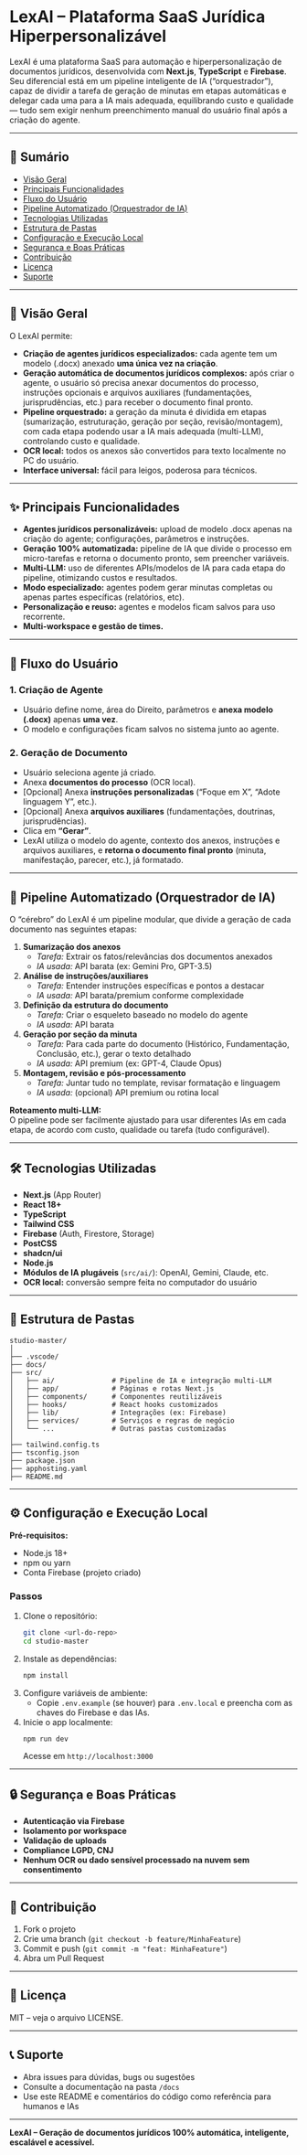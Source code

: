 # LexAI – Plataforma SaaS Jurídica Hiperpersonalizável

LexAI é uma plataforma SaaS para automação e hiperpersonalização de documentos jurídicos, desenvolvida com **Next.js**, **TypeScript** e **Firebase**. Seu diferencial está em um pipeline inteligente de IA (“orquestrador”), capaz de dividir a tarefa de geração de minutas em etapas automáticas e delegar cada uma para a IA mais adequada, equilibrando custo e qualidade — tudo sem exigir nenhum preenchimento manual do usuário final após a criação do agente.

---

## 📖 Sumário

- [Visão Geral](#visão-geral)
- [Principais Funcionalidades](#principais-funcionalidades)
- [Fluxo do Usuário](#fluxo-do-usuário)
- [Pipeline Automatizado (Orquestrador de IA)](#pipeline-automatizado-orquestrador-de-ia)
- [Tecnologias Utilizadas](#tecnologias-utilizadas)
- [Estrutura de Pastas](#estrutura-de-pastas)
- [Configuração e Execução Local](#configuração-e-execução-local)
- [Segurança e Boas Práticas](#segurança-e-boas-práticas)
- [Contribuição](#contribuição)
- [Licença](#licença)
- [Suporte](#suporte)

---

## 🚀 Visão Geral

O LexAI permite:
- **Criação de agentes jurídicos especializados:** cada agente tem um modelo (.docx) anexado **uma única vez na criação**.
- **Geração automática de documentos jurídicos complexos:** após criar o agente, o usuário só precisa anexar documentos do processo, instruções opcionais e arquivos auxiliares (fundamentações, jurisprudências, etc.) para receber o documento final pronto.
- **Pipeline orquestrado:** a geração da minuta é dividida em etapas (sumarização, estruturação, geração por seção, revisão/montagem), com cada etapa podendo usar a IA mais adequada (multi-LLM), controlando custo e qualidade.
- **OCR local:** todos os anexos são convertidos para texto localmente no PC do usuário.
- **Interface universal:** fácil para leigos, poderosa para técnicos.

---

## ✨ Principais Funcionalidades

- **Agentes jurídicos personalizáveis:** upload de modelo .docx apenas na criação do agente; configurações, parâmetros e instruções.
- **Geração 100% automatizada:** pipeline de IA que divide o processo em micro-tarefas e retorna o documento pronto, sem preencher variáveis.
- **Multi-LLM:** uso de diferentes APIs/modelos de IA para cada etapa do pipeline, otimizando custos e resultados.
- **Modo especializado:** agentes podem gerar minutas completas ou apenas partes específicas (relatórios, etc).
- **Personalização e reuso:** agentes e modelos ficam salvos para uso recorrente.
- **Multi-workspace e gestão de times.**

---

## 👤 Fluxo do Usuário

### **1. Criação de Agente**
- Usuário define nome, área do Direito, parâmetros e **anexa modelo (.docx)** apenas **uma vez**.
- O modelo e configurações ficam salvos no sistema junto ao agente.

### **2. Geração de Documento**
- Usuário seleciona agente já criado.
- Anexa **documentos do processo** (OCR local).
- [Opcional] Anexa **instruções personalizadas** (“Foque em X”, “Adote linguagem Y”, etc.).
- [Opcional] Anexa **arquivos auxiliares** (fundamentações, doutrinas, jurisprudências).
- Clica em **“Gerar”**.
- LexAI utiliza o modelo do agente, contexto dos anexos, instruções e arquivos auxiliares, e **retorna o documento final pronto** (minuta, manifestação, parecer, etc.), já formatado.

---

## 🧠 Pipeline Automatizado (Orquestrador de IA)

O “cérebro” do LexAI é um pipeline modular, que divide a geração de cada documento nas seguintes etapas:

1. **Sumarização dos anexos**  
   - *Tarefa:* Extrair os fatos/relevâncias dos documentos anexados  
   - *IA usada:* API barata (ex: Gemini Pro, GPT-3.5)
2. **Análise de instruções/auxiliares**  
   - *Tarefa:* Entender instruções específicas e pontos a destacar  
   - *IA usada:* API barata/premium conforme complexidade
3. **Definição da estrutura do documento**  
   - *Tarefa:* Criar o esqueleto baseado no modelo do agente  
   - *IA usada:* API barata
4. **Geração por seção da minuta**  
   - *Tarefa:* Para cada parte do documento (Histórico, Fundamentação, Conclusão, etc.), gerar o texto detalhado  
   - *IA usada:* API premium (ex: GPT-4, Claude Opus)
5. **Montagem, revisão e pós-processamento**  
   - *Tarefa:* Juntar tudo no template, revisar formatação e linguagem  
   - *IA usada:* (opcional) API premium ou rotina local

**Roteamento multi-LLM:**  
O pipeline pode ser facilmente ajustado para usar diferentes IAs em cada etapa, de acordo com custo, qualidade ou tarefa (tudo configurável).

---

## 🛠️ Tecnologias Utilizadas

- **Next.js** (App Router)
- **React 18+**
- **TypeScript**
- **Tailwind CSS**
- **Firebase** (Auth, Firestore, Storage)
- **PostCSS**
- **shadcn/ui**
- **Node.js**
- **Módulos de IA plugáveis** (`src/ai/`): OpenAI, Gemini, Claude, etc.
- **OCR local:** conversão sempre feita no computador do usuário

---

## 📁 Estrutura de Pastas

```
studio-master/
│
├── .vscode/
├── docs/
├── src/
│   ├── ai/              # Pipeline de IA e integração multi-LLM
│   ├── app/             # Páginas e rotas Next.js
│   ├── components/      # Componentes reutilizáveis
│   ├── hooks/           # React hooks customizados
│   ├── lib/             # Integrações (ex: Firebase)
│   ├── services/        # Serviços e regras de negócio
│   └── ...              # Outras pastas customizadas
│
├── tailwind.config.ts
├── tsconfig.json
├── package.json
├── apphosting.yaml
├── README.md
```

---

## ⚙️ Configuração e Execução Local

**Pré-requisitos:**
- Node.js 18+
- npm ou yarn
- Conta Firebase (projeto criado)

### Passos

1. Clone o repositório:
   ```bash
   git clone <url-do-repo>
   cd studio-master
   ```
2. Instale as dependências:
   ```bash
   npm install
   ```
3. Configure variáveis de ambiente:
   - Copie `.env.example` (se houver) para `.env.local` e preencha com as chaves do Firebase e das IAs.
4. Inicie o app localmente:
   ```bash
   npm run dev
   ```
   Acesse em `http://localhost:3000`

---

## 🔒 Segurança e Boas Práticas

- **Autenticação via Firebase**
- **Isolamento por workspace**
- **Validação de uploads**
- **Compliance LGPD, CNJ**
- **Nenhum OCR ou dado sensível processado na nuvem sem consentimento**

---

## 🤝 Contribuição

1. Fork o projeto
2. Crie uma branch (`git checkout -b feature/MinhaFeature`)
3. Commit e push (`git commit -m "feat: MinhaFeature"`)
4. Abra um Pull Request

---

## 📄 Licença

MIT – veja o arquivo LICENSE.

---

## 📞 Suporte

- Abra issues para dúvidas, bugs ou sugestões
- Consulte a documentação na pasta `/docs`
- Use este README e comentários do código como referência para humanos e IAs

---

**LexAI – Geração de documentos jurídicos 100% automática, inteligente, escalável e acessível.**
